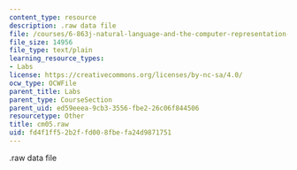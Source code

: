 ```yaml
---
content_type: resource
description: .raw data file
file: /courses/6-863j-natural-language-and-the-computer-representation-of-knowledge-spring-2003/fd4f1ff52b2ffd008fbefa24d9871751_cm05.raw
file_size: 14956
file_type: text/plain
learning_resource_types:
- Labs
license: https://creativecommons.org/licenses/by-nc-sa/4.0/
ocw_type: OCWFile
parent_title: Labs
parent_type: CourseSection
parent_uid: ed59eeea-9cb3-3556-fbe2-26c06f844506
resourcetype: Other
title: cm05.raw
uid: fd4f1ff5-2b2f-fd00-8fbe-fa24d9871751
---
```

.raw data file